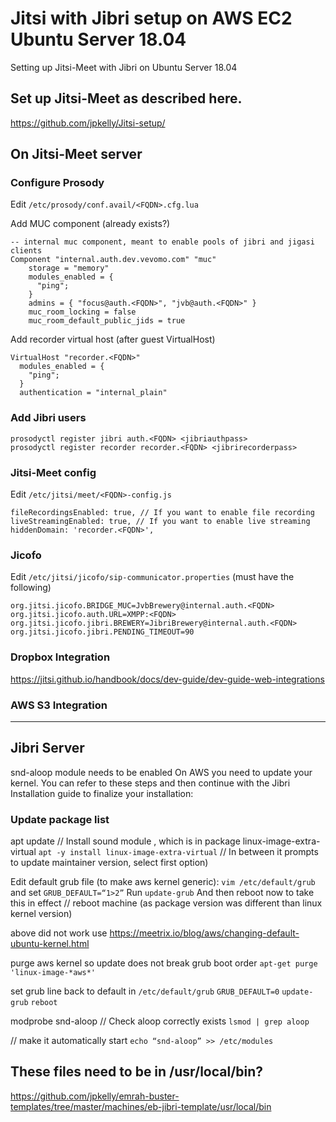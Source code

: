 # Jitsi with Jibri setup on AWS EC2 Ubuntu Server 18.04 
Setting up Jitsi-Meet with Jibri on Ubuntu Server 18.04

## Set up Jitsi-Meet as described here.
https://github.com/jpkelly/Jitsi-setup/

## On Jitsi-Meet server 
### Configure Prosody 
Edit `/etc/prosody/conf.avail/<FQDN>.cfg.lua`

Add MUC component (already exists?)
```
-- internal muc component, meant to enable pools of jibri and jigasi clients
Component "internal.auth.dev.vevomo.com" "muc"
    storage = "memory"
    modules_enabled = {
      "ping";
    }
    admins = { "focus@auth.<FQDN>", "jvb@auth.<FQDN>" }
    muc_room_locking = false
    muc_room_default_public_jids = true
```
Add recorder virtual host (after guest VirtualHost)
```
VirtualHost "recorder.<FQDN>"
  modules_enabled = {
    "ping";
  }
  authentication = "internal_plain"
```

### Add Jibri users
```
prosodyctl register jibri auth.<FQDN> <jibriauthpass>
prosodyctl register recorder recorder.<FQDN> <jibrirecorderpass>
```

### Jitsi-Meet config
Edit `/etc/jitsi/meet/<FQDN>-config.js`
```
fileRecordingsEnabled: true, // If you want to enable file recording
liveStreamingEnabled: true, // If you want to enable live streaming
hiddenDomain: 'recorder.<FQDN>',
```

### Jicofo
Edit `/etc/jitsi/jicofo/sip-communicator.properties` (must have the following)
```
org.jitsi.jicofo.BRIDGE_MUC=JvbBrewery@internal.auth.<FQDN>
org.jitsi.jicofo.auth.URL=XMPP:<FQDN>
org.jitsi.jicofo.jibri.BREWERY=JibriBrewery@internal.auth.<FQDN>
org.jitsi.jicofo.jibri.PENDING_TIMEOUT=90
```

### Dropbox Integration
https://jitsi.github.io/handbook/docs/dev-guide/dev-guide-web-integrations

### AWS S3 Integration

---

## Jibri Server
snd-aloop module needs to be enabled
On AWS you need to update your kernel. You can refer to these steps and then continue with the Jibri Installation guide to finalize your installation:

### Update package list
apt update
// Install sound module , which is in package linux-image-extra-virtual
`apt -y install linux-image-extra-virtual`
// In between it prompts to update maintainer version, select first option)

Edit default grub file (to make aws kernel generic):
`vim /etc/default/grub` and set
`GRUB_DEFAULT=“1>2”`
Run `update-grub`
And then reboot now to take this in effect
// reboot machine (as package version was different than linux kernel version)

above did not work
use
https://meetrix.io/blog/aws/changing-default-ubuntu-kernel.html

purge aws kernel so update does not break grub boot order
`apt-get purge 'linux-image-*aws*'`

set grub line back to default in `/etc/default/grub`
`GRUB_DEFAULT=0`
`update-grub`
`reboot`




modprobe snd-aloop
// Check aloop correctly exists
`lsmod | grep aloop`

// make it automatically start
`echo “snd-aloop” >> /etc/modules`


## These files need to be in /usr/local/bin?

https://github.com/jpkelly/emrah-buster-templates/tree/master/machines/eb-jibri-template/usr/local/bin
